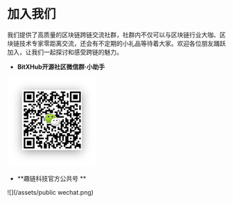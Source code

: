 # 加入我们
我们提供了高质量的区块链跨链交流社群，社群内不仅可以与区块链行业大咖、区块链技术专家零距离交流，还会有不定期的小礼品等待着大家。欢迎各位朋友踊跃加入，让我们一起探讨和感受跨链的魅力。

- **BitXHub开源社区微信群·小助手**

![](/assets/wechat.png)

- **趣链科技官方公共号    **

![](/assets/public wechat.png)

